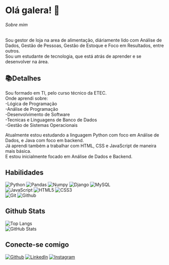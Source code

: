 # Olá galera! 👋

###### Sobre mim  
Sou gestor de loja na area de alimentação, diáriamente lido com Análise de Dados, Gestão de Pessoas, Gestão de Estoque e Foco em Resultados, entre outros.  
Sou um estudante de tecnologia, que está atrás de aprender e se desenvolver na área.   

## 📚Detalhes
Sou formado em TI, pelo curso técnico da ETEC.  
Onde aprendi sobre:  
-Lógica de Programação  
-Análise de Programação  
-Desenvolvimento de Software  
-Tecnicas e Linguagens de Banco de Dados  
-Gestão de Sistemas Operacionais 

Atualmente estou estudando a linguagem Python com foco em Análise de Dados, e Java com foco em backend.  
Já aprendi também a trabalhar com HTML, CSS e JavaScript de maneira mais básica.  
E estou inicialmente focado em Análise de Dados e Backend.

## Habilidades
![Python](https://img.shields.io/badge/Python-000?style=for-the-badge&logo=python) 
![Pandas](https://img.shields.io/badge/Pandas-000?style=for-the-badge&logo=pandas)
![Numpy](https://img.shields.io/badge/Numpy-000?style=for-the-badge&logo=numpy)
![Django](https://img.shields.io/badge/Django-000?style=for-the-badge&logo=django)
![MySQL](https://img.shields.io/badge/mysql-000?style=for-the-badge&logo=mysql)  
![JavaScript](https://img.shields.io/badge/JavaScript-000?style=for-the-badge&logo=javascript)
![HTML5](https://img.shields.io/badge/HTML5-000?style=for-the-badge&logo=html5)
![CSS3](https://img.shields.io/badge/CSS3-000?style=for-the-badge&logo=css3&logoColor=264CE4)  
![Git](https://img.shields.io/badge/Git-000?style=for-the-badge&logo=git)
![Github](https://img.shields.io/badge/Github-000?style=for-the-badge&logo=Github)

## Github Stats
![Top Langs](https://github-readme-stats-git-masterrstaa-rickstaa.vercel.app/api/top-langs/?username=JonathanWallace&layout=compact&bg_color=000&border_color=30A3DC&title_color=E94D5F&text_color=FFF)  
![GitHub Stats](https://github-readme-stats.vercel.app/api?username=JonathanWallace&theme=transparent&bg_color=000&border_color=30A3DC&show_icons=true&icon_color=30A3DC&title_color=E94D5F&text_color=FFF)


## Conecte-se comigo
[![Github](https://img.shields.io/badge/Github-000?style=for-the-badge&logo=github)](https://github.com/JonathanWallace)
[![LinkedIn](https://img.shields.io/badge/LinkedIn-000?style=for-the-badge&logo=linkedin&logoColor=0E76A8)](https://www.linkedin.com/in/jonathan-wallace-lima-lino-65265622b/)
[![Instagram](https://img.shields.io/badge/Instagram-000?style=for-the-badge&logo=instagram)](https://www.instagram.com/jonyjw/)

